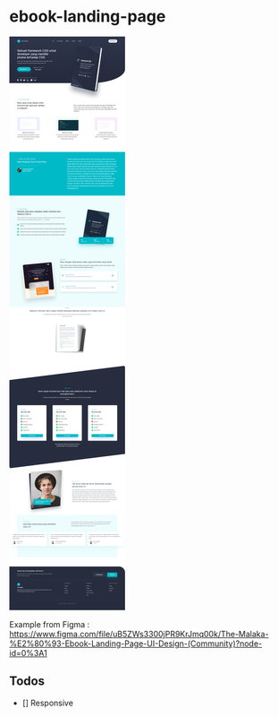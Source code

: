 # ebook-landing-page

 <img src="e-book.png">

Example from Figma : https://www.figma.com/file/uB5ZWs3300jPR9KrJmq00k/The-Malaka-%E2%80%93-Ebook-Landing-Page-UI-Design-(Community)?node-id=0%3A1

## Todos

- [] Responsive
